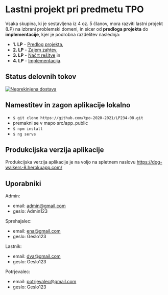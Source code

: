 # Lastni projekt pri predmetu TPO

Vsaka skupina, ki je sestavljena iz 4 oz. 5 članov, mora razviti lastni projekt (LP) na izbrani problemski domeni, in sicer od **predloga projekta** do **implementacije**, kjer je podrobna razdelitev naslednja:

* **1. LP** - [Predlog projekta](docs/predlog-projekta),
* **2. LP** - [Zajem zahtev](docs/zajem-zahtev),
* **3. LP** - [Načrt rešitve](docs/nacrt) in
* **4. LP** - [Implementacija](src).

## Status delovnih tokov

[![Neprekinjena dostava](https://github.com/tpo-2020-2021/LP234-08/actions/workflows/CD.yml/badge.svg)](https://github.com/tpo-2020-2021/LP234-08/actions/workflows/CD.yml)

## Namestitev in zagon aplikacije lokalno

- `$ git clone https://github.com/tpo-2020-2021/LP234-08.git`
- premakni se v mapo src/app_public
- `$ npm install`
- `$ ng serve`

## Produkcijska verzija aplikacije

Produkcijska verzija aplikacije je na voljo na spletnem naslovu https://dog-walkers-8.herokuapp.com/

## Uporabniki

Admin:
- email: admin@gmail.com
- geslo: Admin123

Sprehajalec:
- email: ena@gmail.com
- geslo: Geslo123

Lastnik:
- email: dva@gmail.com
- geslo: Geslo123

Potrjevalec:
- email: potrjevalec@gmail.com
- geslo: Geslo123
